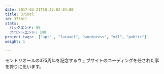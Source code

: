 ```yaml
---
date: 2017-03-21T10:47:03-04:00
title: 375mtl
id: 375mtl
stats:
  バックエンド: 95
  フロントエンド: 100
project_tags:  ["api" , "laravel", "wordpress", "mtl", "public"]
weight: 1

---
```


モントリオールの375周年を記念するウェブサイトのコーディングを任された事を誇りに思います。
